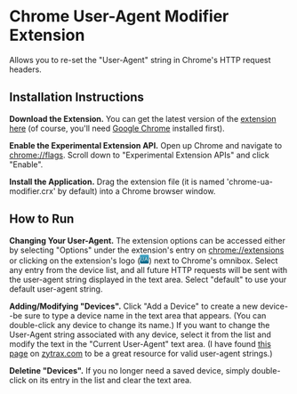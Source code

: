 Chrome User-Agent Modifier Extension
====================================

Allows you to re-set the "User-Agent" string in Chrome's HTTP request headers.

Installation Instructions
-------------------------

**Download the Extension.** You can get the latest version of the <a href="https://raw.github.com/jugglinmike/chrome-user-agent/master/chrome-user-agent.crx">extension here</a> (of course, you'll need <a href="http://www.google.com/chrome">Google Chrome</a> installed first).</p>

**Enable the Experimental Extension API.** Open up Chrome and navigate to <a href="chrome://flags">chrome://flags</a>. Scroll down to "Experimental Extension APIs" and click "Enable".</p>

**Install the Application.** Drag the extension file (it is named 'chrome-ua-modifier.crx' by default) into a Chrome browser window.</p>

How to Run
----------

**Changing Your User-Agent.** The extension options can be accessed either by selecting "Options" under the extension's entry on <a href="chrome://extensions">chrome://extensions</a> or clicking on the extension's logo (<img src="icon16.png" />) next to Chrome's omnibox. Select any entry from the device list, and all future HTTP requests will be sent with the user-agent string displayed in the text area. Select "default" to use your default user-agent string.

**Adding/Modifying "Devices".** Click "Add a Device" to create a new device--be sure to type a device name in the text area that appears. (You can double-click any device to change its name.) If you want to change the User-Agent string associated with any device, select it from the list and modify the text in the "Current User-Agent" text area. (I have found <a href="http://www.zytrax.com/tech/web/browser_ids.htm">this page</a> on <a href="http://www.zytrax.com/">zytrax.com</a> to be a great resource for valid user-agent strings.)

**Deletine "Devices".** If you no longer need a saved device, simply double-click on its entry in the list and clear the text area.